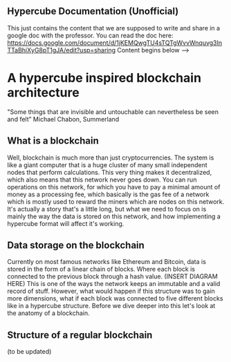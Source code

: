 ## Hypercube Documentation (Unofficial)
This just contains the content that we are supposed to write and share in a google doc with the professor. 
You can read the doc here: https://docs.google.com/document/d/1jKEMQwgTU4sTQTgWvvWnquvg3InTTaBhiXyG8pT1gJA/edit?usp=sharing
Content begins below -->



# A hypercube inspired blockchain architecture
"Some things that are invisible and untouchable 
can nevertheless be seen and felt”
Michael Chabon, Summerland

## What is a blockchain
Well, blockchain is much more than just cryptocurrencies. The system is like a giant computer that is a huge cluster of many small independent nodes that perform calculations. This very thing makes it decentralized, which also means that this network never goes down. You can run operations on this network, for which you have to pay a minimal amount of money as a processing fee, which basically is the gas fee of a network which is mostly used to reward the miners which are nodes on this network. It's actually a story that's a little long, but what we need to focus on is mainly the way the data is stored on this network, and how implementing a hypercube format will affect it's working. 

 
## Data storage on the blockchain
Currently on most famous networks like Ethereum and Bitcoin, data is stored in the form of a linear chain of blocks. Where each block is connected to the previous block through a hash value. 
(INSERT DIAGRAM HERE)
 This is one of the ways the network keeps an immutable and a valid record of stuff.  However, what would happen if this structure was to  gain more dimensions, what if each block was connected to five different blocks like in  a hypercube structure. Before we dive deeper into this let's look at the anatomy of a blockchain. 


## Structure of a regular blockchain
(to be updated)

